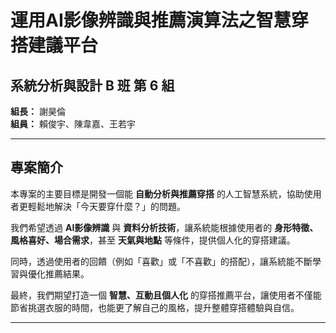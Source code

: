 # 運用AI影像辨識與推薦演算法之智慧穿搭建議平台

## 系統分析與設計 B 班 第 6 組
**組長：** 謝昊倫  
**組員：** 賴俊宇、陳韋嘉、王若宇  

---

## 專案簡介
本專案的主要目標是開發一個能 **自動分析與推薦穿搭** 的人工智慧系統，協助使用者更輕鬆地解決「今天要穿什麼？」的問題。  

我們希望透過 **AI影像辨識** 與 **資料分析技術**，讓系統能根據使用者的 **身形特徵、風格喜好、場合需求**，甚至 **天氣與地點** 等條件，提供個人化的穿搭建議。  

同時，透過使用者的回饋（例如「喜歡」或「不喜歡」的搭配），讓系統能不斷學習與優化推薦結果。  

最終，我們期望打造一個 **智慧、互動且個人化** 的穿搭推薦平台，讓使用者不僅能節省挑選衣服的時間，也能更了解自己的風格，提升整體穿搭體驗與自信。  

---

